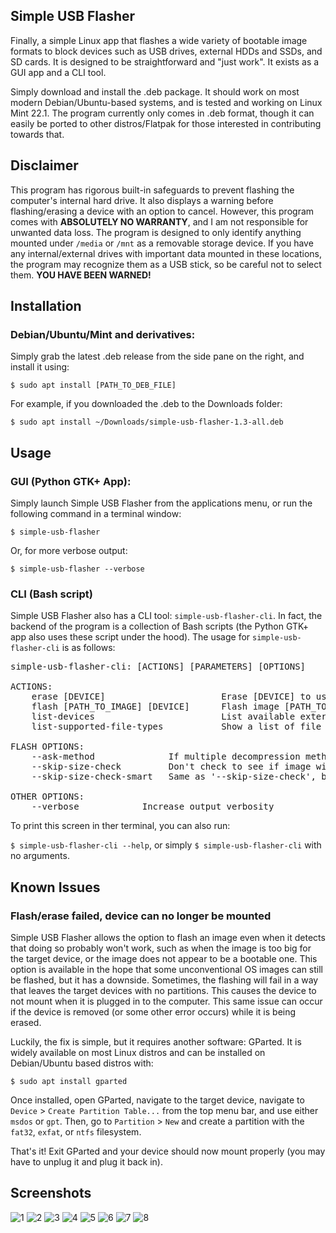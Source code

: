 ## Simple USB Flasher

Finally, a simple Linux app that flashes a wide variety of bootable image formats to block devices such as USB drives, external HDDs and SSDs, and SD cards. It is designed to be straightforward and "just work". It exists as a GUI app and a CLI tool.

Simply download and install the .deb package. It should work on most modern Debian/Ubuntu-based systems, and is tested and working on Linux Mint 22.1. The program currently only comes in .deb format, though it can easily be ported to other distros/Flatpak for those interested in contributing towards that.

## Disclaimer

This program has rigorous built-in safeguards to prevent flashing the computer's internal hard drive. It also displays a warning before flashing/erasing a device with an option to cancel. However, this program comes with <b>ABSOLUTELY NO WARRANTY</b>, and I am not responsible for unwanted data loss. The program is designed to only identify anything mounted under `/media` or `/mnt` as a removable storage device. If you have any internal/external drives with important data mounted in these locations, the program may recognize them as a USB stick, so be careful not to select them. <b>YOU HAVE BEEN WARNED!</b>

## Installation

### Debian/Ubuntu/Mint and derivatives:

Simply grab the latest .deb release from the side pane on the right, and install it using:

`$ sudo apt install [PATH_TO_DEB_FILE]`

For example, if you downloaded the .deb to the Downloads folder:

`$ sudo apt install ~/Downloads/simple-usb-flasher-1.3-all.deb`

## Usage

### GUI (Python GTK+ App):

Simply launch Simple USB Flasher from the applications menu, or run the following command in a terminal window:

`$ simple-usb-flasher`

Or, for more verbose output:

`$ simple-usb-flasher --verbose`

### CLI (Bash script)

Simple USB Flasher also has a CLI tool: `simple-usb-flasher-cli`. In fact, the backend of the program is a collection of Bash scripts (the Python GTK+ app also uses these script under the hood). The usage for `simple-usb-flasher-cli` is as follows:

<pre>simple-usb-flasher-cli: [ACTIONS] [PARAMETERS] [OPTIONS]

ACTIONS:
    erase [DEVICE]                      Erase [DEVICE] to use it as a normal storage device again. Formats to exFAT by default, but can be used with --ask-method to select a filesystem. 
    flash [PATH_TO_IMAGE] [DEVICE]      Flash image [PATH_TO_IMAGE] to [DEVICE]. 
    list-devices                        List available external USB drives, SD cards, or USB SSDs/HDDs that can be flashed 
    list-supported-file-types           Show a list of file types supported for flashing 

FLASH OPTIONS:
    --ask-method              If multiple decompression methods are available for an image type, prompt the user for which one to use. If this options is not applied, the default option will be used. 
    --skip-size-check         Don't check to see if image will fit on device, attempt flashing anyway. 
    --skip-size-check-smart   Same as '--skip-size-check', but only skips checking size if it 'may take a while'. 

OTHER OPTIONS:
    --verbose            Increase output verbosity</pre>

To print this screen in ther terminal, you can also run:

`$ simple-usb-flasher-cli --help`, or simply `$ simple-usb-flasher-cli` with no arguments.

## Known Issues

### Flash/erase failed, device can no longer be mounted

Simple USB Flasher allows the option to flash an image even when it detects that doing so probably won't work, such as when the image is too big for the target device, or the image does not appear to be a bootable one. This option is available in the hope that some unconventional OS images can still be flashed, but it has a downside. Sometimes, the flashing will fail in a way that leaves the target devices with no partitions. This causes the device to not mount when it is plugged in to the computer. This same issue can occur if the device is removed (or some other error occurs) while it is being erased.

Luckily, the fix is simple, but it requires another software: GParted. It is widely available on most Linux distros and can be installed on Debian/Ubuntu based distros with:

`$ sudo apt install gparted`

Once installed, open GParted, navigate to the target device, navigate to `Device` > `Create Partition Table...` from the top menu bar, and use either `msdos` or `gpt`. Then, go to `Partition` > `New` and create a partition with the `fat32`, `exfat`, or `ntfs` filesystem.

That's it! Exit GParted and your device should now mount properly (you may have to unplug it and plug it back in).

## Screenshots

![1](https://github.com/user-attachments/assets/f14c4a37-f1e4-436c-8643-cc53b06fcbf3)
![2](https://github.com/user-attachments/assets/68574728-9f37-401c-a4ed-9a830e32c4c7)
![3](https://github.com/user-attachments/assets/7c4eedb4-2dcc-4c6b-809f-eb6635b89ef8)
![4](https://github.com/user-attachments/assets/630b4acf-b5b1-479f-9354-27f48c47f286)
![5](https://github.com/user-attachments/assets/ce2768e7-f357-4bda-aea7-403b15b69c88)
![6](https://github.com/user-attachments/assets/d66649f4-247a-4ec7-b020-5e90be7f7f8b)
![7](https://github.com/user-attachments/assets/0439cde7-6a94-4136-a4c5-7b9c537d741d)
![8](https://github.com/user-attachments/assets/da39d6e7-dbd9-4a9f-9bca-4912f0e72941)
